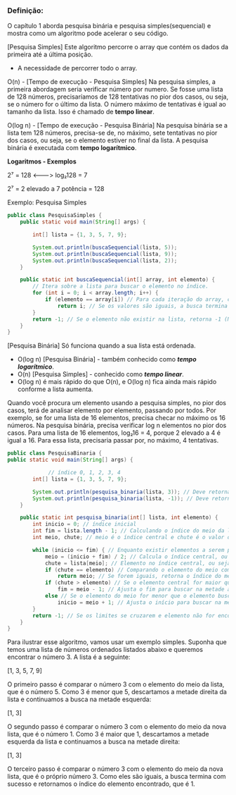 ### Definição:
O capítulo 1 aborda pesquisa binária e pesquisa simples(sequencial) e mostra como um algoritmo pode acelerar o seu código.

[Pesquisa Simples] Este algoritmo percorre o array que contém os dados da primeira até a última posição.
- A necessidade de percorrer todo o array.

O(n) - [Tempo de execução - Pesquisa Simples] Na pesquisa simples, a primeira abordagem seria verificar número por numero. Se fosse uma lista de 128 números, precisaríamos de 128 tentativas no pior dos casos, ou seja, se o número for o último da lista.
O número máximo de tentativas é igual ao tamanho da lista. Isso é chamado de **tempo linear**.

O(log n) - [Tempo de execução - Pesquisa Binária] Na pesquisa binária se a lista tem 128 números, precisa-se de, no máximo, sete tentativas no pior dos casos, ou seja, se o elemento estiver no final da lista.
A pesquisa binária é executada com **tempo logarítmico**.

**Logaritmos - Exemplos**

2⁷ = 128 <---> log₂128 = 7

2⁷ = 2 elevado a 7 potência = 128

Exemplo: Pesquisa Simples

```java
public class PesquisaSimples {
    public static void main(String[] args) {

        int[] lista = {1, 3, 5, 7, 9};

        System.out.println(buscaSequencial(lista, 5));
        System.out.println(buscaSequencial(lista, 9));
        System.out.println(buscaSequencial(lista, 2));
    }

    public static int buscaSequencial(int[] array, int elemento) {
        // Itera sobre a lista para buscar o elemento no índice.
        for (int i = 0; i < array.length; i++) {
            if (elemento == array[i]) // Para cada iteração do array, compara se a o elemento é igual a posição atual
                return i; // Se os valores são iguais, a busca termina
        }
        return -1; // Se o elemento não existir na lista, retorna -1 (Não encontrado)
    }
}
```

[Pesquisa Binária] Só funciona quando a sua lista está ordenada.

- O(log n) [Pesquisa Binária] - também conhecido como ***tempo logarítmico***.
- O(n) [Pesquisa Simples] - conhecido como ***tempo linear***.
- O(log n) é mais rápido do que O(n), e O(log n) fica ainda mais rápido conforme a lista aumenta.

Quando você procura um elemento usando a pesquisa simples, no pior dos casos, terá de analisar elemento por elemento, passando por todos.
Por exemplo, se for uma lista de 16 elementos, precisa checar no máximo os 16 números.
Na pesquisa binária, precisa verificar log n elementos no pior dos casos.
Para uma lista de 16 elementos, log₂16 = 4, porque 2 elevado a 4 é igual a 16. Para essa lista, precisaria passar por, no máximo, 4 tentativas.

```java
public class PesquisaBinaria {
public static void main(String[] args) {

             // índice 0, 1, 2, 3, 4  
        int[] lista = {1, 3, 5, 7, 9};

        System.out.println(pesquisa_binaria(lista, 3)); // Deve retornar 1
        System.out.println(pesquisa_binaria(lista, -1)); // Deve retornar -1
    }

    public static int pesquisa_binaria(int[] lista, int elemento) {
        int inicio = 0; // índice inicial
        int fim = lista.length - 1; // Calculando o índice do meio da lista
        int meio, chute; // meio é o índice central e chute é o valor do elemento no índice meio

        while (inicio <= fim) { // Enquanto existir elementos a serem procurados na lista
            meio = (inicio + fim) / 2; // Calcula o índice central, ou seja, índice => 2 = (0 + 4) / 2
            chute = lista[meio]; // Elemento no índice central, ou seja, elemento(chute) = 5
            if (chute == elemento) // Comparando o elemento do meio com o elemento buscado 
                return meio; // Se forem iguais, retorna o índice do meio
            if (chute > elemento) // Se o elemento central for maior que elemento procurado
                fim = meio - 1; // Ajusta o fim para buscar na metade à esquerda
            else // Se o elemento do meio for menor que o elemento buscado
                inicio = meio + 1; // Ajusta o início para buscar na metade à direita
        }
        return -1; // Se os limites se cruzarem e elemento não for encontrado
    }
}
```

Para ilustrar esse algoritmo, vamos usar um exemplo simples. Suponha que temos uma lista de números ordenados listados abaixo e queremos encontrar o número 3. A lista é a seguinte:

[1, 3, 5, 7, 9]

O primeiro passo é comparar o número 3 com o elemento do meio da lista, que é o número 5. Como 3 é menor que 5, descartamos a metade direita da lista e continuamos a busca na metade esquerda:

[1, 3]

O segundo passo é comparar o número 3 com o elemento do meio da nova lista, que é o número 1. Como 3 é maior que 1, descartamos a metade esquerda da lista e continuamos a busca na metade direita:

[1, 3]

O terceiro passo é comparar o número 3 com o elemento do meio da nova lista, que é o próprio número 3. Como eles são iguais, a busca termina com sucesso e retornamos o índice do elemento encontrado, que é 1.